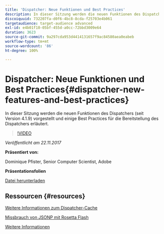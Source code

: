 ```yaml
---
title: 'Dispatcher: Neue Funktionen und Best Practices'
description: In dieser Sitzung werden die neuen Funktionen des Dispatchers (seit Version 4.1.9) vorgestellt und einige Best Practices für die Bereitstellung des Dispatchers erläutert.
discoiquuid: 732207fa-d0f6-4bc8-8cda-f25703e4b061
targetaudience: target-audience advanced
exl-id: e4b01f10-05bf-455d-a0cc-72bbd3009e64
duration: 3623
source-git-commit: 9a297cda953d4414131657f9ac84580aea0eabeb
workflow-type: tm+mt
source-wordcount: '86'
ht-degree: 100%

---
```


# Dispatcher: Neue Funktionen und Best Practices{#dispatcher-new-features-and-best-practices}

In dieser Sitzung werden die neuen Funktionen des Dispatchers (seit Version 4.1.9) vorgestellt und einige Best Practices für die Bereitstellung des Dispatchers erläutert.

>[!VIDEO](https://video.tv.adobe.com/v/20842/?quality=9)

*Veröffentlicht am 22.11.2017*

**Präsentiert von:**

Dominique Pfister, Senior Computer Scientist, Adobe

**Präsentationsfolien**

[Datei herunterladen](assets/dispatcher-aemgemsnov2017.pdf)

## Ressourcen {#resources}

[Weitere Informationen zum Dispatcher-Cache](https://github.com/cqsupport/webinar-dispatchercache)

[Missbrauch von JSONP mit Rosetta Flash](https://miki.it/blog/2014/7/8/abusing-jsonp-with-rosetta-flash/)

[Weitere Informationen](https://adobe-consulting-services.github.io/acs-aem-commons/features/dispatcher-ttl/index.html)

<!--
[Get back to the Overview](https://helpx.adobe.com/experience-manager/kt/eseminars/gems/aem-index.html)
-->
